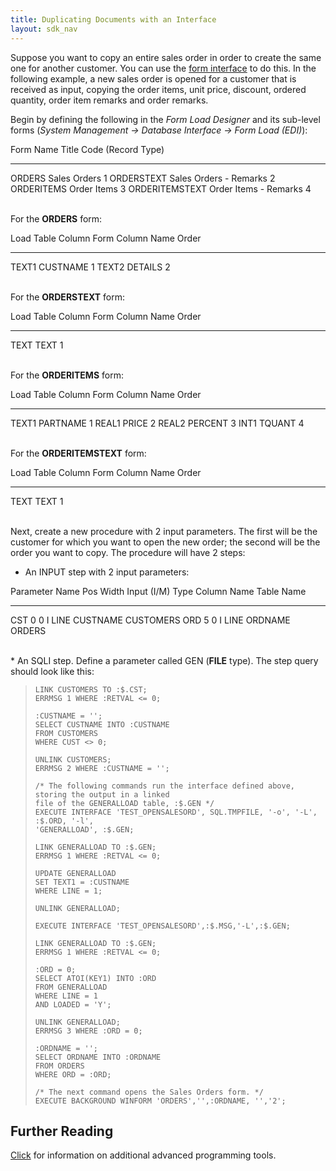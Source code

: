 ```yaml
---
title: Duplicating Documents with an Interface
layout: sdk_nav
---
```


Suppose you want to copy an entire sales order in order to create the
same one for another customer. You can use the [form
interface](Form-Loads ) to do this. In the following example,
a new sales order is opened for a customer that is received as input,
copying the order items, unit price, discount, ordered quantity, order
item remarks and order remarks.

Begin by defining the following in the *Form Load Designer* and its
sub-level forms (*System Management → Database Interface → Form Load
(EDI)*):

  Form Name        Title                    Code (Record Type)
  ---------------- ------------------------ --------------------
  ORDERS           Sales Orders             1
  ORDERSTEXT       Sales Orders - Remarks   2
  ORDERITEMS       Order Items              3
  ORDERITEMSTEXT   Order Items - Remarks    4

\
For the **ORDERS** form:

  Load Table Column   Form Column Name   Order
  ------------------- ------------------ -------
  TEXT1               CUSTNAME           1
  TEXT2               DETAILS            2

\
For the **ORDERSTEXT** form:

  Load Table Column   Form Column Name   Order
  ------------------- ------------------ -------
  TEXT                TEXT               1

\
For the **ORDERITEMS** form:

  Load Table Column   Form Column Name   Order
  ------------------- ------------------ -------
  TEXT1               PARTNAME           1
  REAL1               PRICE              2
  REAL2               PERCENT            3
  INT1                TQUANT             4

\
For the **ORDERITEMSTEXT** form:

  Load Table Column   Form Column Name   Order
  ------------------- ------------------ -------
  TEXT                TEXT               1

\
Next, create a new procedure with 2 input parameters. The first will be
the customer for which you want to open the new order; the second will
be the order you want to copy. The procedure will have 2 steps:

-   An INPUT step with 2 input parameters:

  Parameter Name   Pos   Width   Input (I/M)   Type   Column Name   Table Name
  ---------------- ----- ------- ------------- ------ ------------- ------------
  CST              0     0       I             LINE   CUSTNAME      CUSTOMERS
  ORD              5     0       I             LINE   ORDNAME       ORDERS

\
\* An SQLI step. Define a parameter called GEN (**FILE** type). The step
query should look like this:

> ``` tsql
> LINK CUSTOMERS TO :$.CST;
> ERRMSG 1 WHERE :RETVAL <= 0;
>
> :CUSTNAME = '';
> SELECT CUSTNAME INTO :CUSTNAME 
> FROM CUSTOMERS 
> WHERE CUST <> 0;
>
> UNLINK CUSTOMERS;
> ERRMSG 2 WHERE :CUSTNAME = '';
>
> /* The following commands run the interface defined above, storing the output in a linked 
> file of the GENERALLOAD table, :$.GEN */
> EXECUTE INTERFACE 'TEST_OPENSALESORD', SQL.TMPFILE, '-o', '-L', :$.ORD, '-l', 
> 'GENERALLOAD', :$.GEN;
>
> LINK GENERALLOAD TO :$.GEN;
> ERRMSG 1 WHERE :RETVAL <= 0;
>
> UPDATE GENERALLOAD 
> SET TEXT1 = :CUSTNAME 
> WHERE LINE = 1;
>
> UNLINK GENERALLOAD;
>
> EXECUTE INTERFACE 'TEST_OPENSALESORD',:$.MSG,'-L',:$.GEN;
>
> LINK GENERALLOAD TO :$.GEN;
> ERRMSG 1 WHERE :RETVAL <= 0;
>
> :ORD = 0;
> SELECT ATOI(KEY1) INTO :ORD 
> FROM GENERALLOAD
> WHERE LINE = 1 
> AND LOADED = 'Y';
>
> UNLINK GENERALLOAD;
> ERRMSG 3 WHERE :ORD = 0;
>
> :ORDNAME = '';
> SELECT ORDNAME INTO :ORDNAME 
> FROM ORDERS 
> WHERE ORD = :ORD;
>
> /* The next command opens the Sales Orders form. */
> EXECUTE BACKGROUND WINFORM 'ORDERS','',:ORDNAME, '','2';
> ```

## Further Reading 

[Click](Advanced-Programming-Tools ) for information on
additional advanced programming tools.
